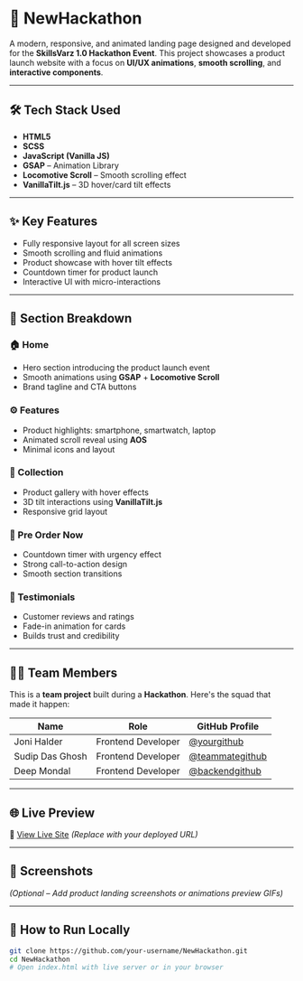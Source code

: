 # 🚀 NewHackathon 

A modern, responsive, and animated landing page designed and developed for the **SkillsVarz 1.0  Hackathon Event**. This project showcases a product launch website with a focus on **UI/UX animations**, **smooth scrolling**, and **interactive components**.

---

## 🛠️ Tech Stack Used

- **HTML5**
- **SCSS**
- **JavaScript (Vanilla JS)**
- **GSAP** – Animation Library
- **Locomotive Scroll** – Smooth scrolling effect
- **VanillaTilt.js** – 3D hover/card tilt effects

---

## ✨ Key Features

- Fully responsive layout for all screen sizes
- Smooth scrolling and fluid animations
- Product showcase with hover tilt effects
- Countdown timer for product launch
- Interactive UI with micro-interactions

---

## 🧩 Section Breakdown

### 🏠 Home
- Hero section introducing the product launch event
- Smooth animations using **GSAP** + **Locomotive Scroll**
- Brand tagline and CTA buttons

### ⚙️ Features
- Product highlights: smartphone, smartwatch, laptop
- Animated scroll reveal using **AOS**
- Minimal icons and layout

### 🎁 Collection
- Product gallery with hover effects
- 3D tilt interactions using **VanillaTilt.js**
- Responsive grid layout

### 🛒 Pre Order Now
- Countdown timer with urgency effect
- Strong call-to-action design
- Smooth section transitions

### 💬 Testimonials
- Customer reviews and ratings
- Fade-in animation for cards
- Builds trust and credibility

---

## 👨‍💻 Team Members

This is a **team project** built during a **Hackathon**. Here's the squad that made it happen:

| Name            | Role                 | GitHub Profile                                |
|-----------------|----------------------|-----------------------------------------------|
| Joni Halder     | Frontend Developer   | [@yourgithub](https://github.com/joni7679) |
| Sudip Das Ghosh | Frontend Developer   | [@teammategithub](https://github.com/IamSudipDG) |
| Deep Mondal     | Frontend Developer   | [@backendgithub](https://github.com/DeepMondal78)     |

---

## 🌐 Live Preview

🔗 [View Live Site](#) *(Replace with your deployed URL)*

---

## 📸 Screenshots

*(Optional – Add product landing screenshots or animations preview GIFs)*

---

## 📂 How to Run Locally

```bash
git clone https://github.com/your-username/NewHackathon.git
cd NewHackathon
# Open index.html with live server or in your browser
